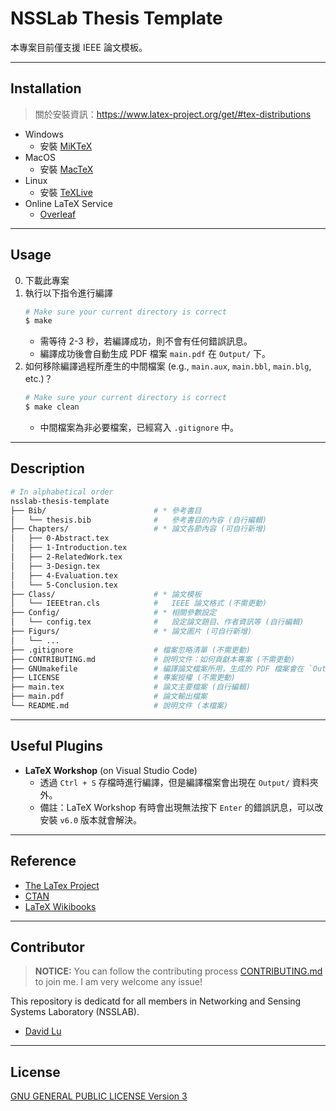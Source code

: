 # NSSLab Thesis Template

本專案目前僅支援 IEEE 論文模板。

---
## Installation

> 關於安裝資訊：https://www.latex-project.org/get/#tex-distributions

* Windows
    * 安裝 [MiKTeX](https://miktex.org/)
* MacOS
    * 安裝 [MacTeX](http://www.tug.org/mactex/)
* Linux
    * 安裝 [TeXLive](https://www.tug.org/texlive/)
* Online LaTeX Service
    * [Overleaf](https://www.overleaf.com)

---
## Usage

0. 下載此專案
1. 執行以下指令進行編譯
    ```bash
    # Make sure your current directory is correct
    $ make
    ```
    * 需等待 2-3 秒，若編譯成功，則不會有任何錯誤訊息。
    * 編譯成功後會自動生成 PDF 檔案 `main.pdf` 在 `Output/` 下。
2. 如何移除編譯過程所產生的中間檔案 (e.g., `main.aux`, `main.bbl`, `main.blg`, etc.)？
    ```bash
    # Make sure your current directory is correct
    $ make clean
    ```
    * 中間檔案為非必要檔案，已經寫入 `.gitignore` 中。

---
## Description

```bash
# In alphabetical order
nsslab-thesis-template
├── Bib/                        # * 參考書目
│   └── thesis.bib              #   參考書目的內容 (自行編輯)
├── Chapters/                   # * 論文各節內容 (可自行新增)
│   ├── 0-Abstract.tex
│   ├── 1-Introduction.tex
│   ├── 2-RelatedWork.tex
│   ├── 3-Design.tex
│   ├── 4-Evaluation.tex
│   └── 5-Conclusion.tex
├── Class/                      # * 論文模板
│   └── IEEEtran.cls            #   IEEE 論文格式 (不需更動)
├── Config/                     # * 相關參數設定
│   └── config.tex              #   設定論文題目、作者資訊等 (自行編輯)
├── Figurs/                     # * 論文圖片 (可自行新增)
│   └── ...
├── .gitignore                  # 檔案忽略清單 (不需更動)
├── CONTRIBUTING.md             # 說明文件：如何貢獻本專案 (不需更動)
├── GNUmakefile                 # 編譯論文檔案所用，生成的 PDF 檔案會在 `Output/` 資料夾下 (不需更動)
├── LICENSE                     # 專案授權 (不需更動)
├── main.tex                    # 論文主要檔案 (自行編輯)
├── main.pdf                    # 論文輸出檔案
└── README.md                   # 說明文件 (本檔案)
```

---
## Useful Plugins

* **LaTeX Workshop** (on Visual Studio Code)
    * 透過 `Ctrl + S` 存檔時進行編譯，但是編譯檔案會出現在 `Output/` 資料夾外。
    * 備註：LaTeX Workshop 有時會出現無法按下 `Enter` 的錯誤訊息，可以改安裝 `v6.0` 版本就會解決。

---
## Reference

* [The LaTex Project](https://www.latex-project.org/)
* [CTAN](https://www.ctan.org/)
* [LaTeX Wikibooks](https://en.wikibooks.org/wiki/LaTeX)

---
## Contributor

> **NOTICE:** You can follow the contributing process [CONTRIBUTING.md](CONTRIBUTING.md) to join me. I am very welcome any issue!

This repository is dedicatd for all members in Networking and Sensing Systems Laboratory (NSSLAB).

* [David Lu](https://github.com/yungshenglu)

---
## License

[GNU GENERAL PUBLIC LICENSE Version 3](LICENSE)
